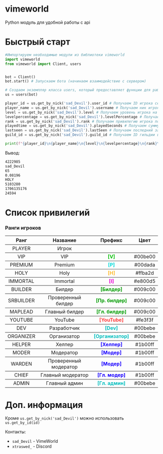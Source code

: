 # vimeworld
Python модуль для удобной работы с api

# Быстрый старт
```py
#Импортируем необходимые модули из библиотеки vimeworld
import vimeworld
from vimeworld import Client, users


bot = Client()
bot.start() # Запускаем бота (начинаем взаимодействие с сервером)

# Создаем экземпляр класса users, который предоставляет функции для работы с пользователями на сервере Vimeworld
us = users(bot)

player_id = us.get_by_nick('sad_Devil').user_id # Получаем ID игрока сервера по нику.
player_name = us.get_by_nick('sad_Devil').username # Получаем ник игрока сервера по нику
level = us.get_by_nick('sad_Devil').level # Получаем уровень игрока на сервере по нику
levelpercentage = us.get_by_nick('sad_Devil').levelPercentage # Получаем процент уровня игрока по нику
rank = us.get_by_nick('sad_Devil').rank # Получаем привилегию игрока по нику, список привилегий смотрите ниже.
playedtime = us.get_by_nick('sad_Devil').playedSeconds # Получаем сумму того времени когда игрок был на сервере 
lastseen = us.get_by_nick('sad_Devil').lastSeen # Получаем последний заход
guild_id = us.get_by_nick('sad_Devil').guild_id # Получаем ID гильдии в которой есть игрок, поиск информации о гильдии будет реализован в 0.0.2

print(f"{player_id}\n{player_name}\n{level}\n{levelpercentage}\n{rank}\n{playedtime}\n{lastseen}\n{guild_id}") # Вывод информации
```
Вывод:
```cmd
4222985
sad_Devil
65
0.08196
HOLY
5103280
1706135176
24594
```
# Список привилегий

  <section class="doc-content" id="index-page">
			<section class="left-docs">
				<h3>
					<a id="inforanks">
						Ранги игроков
						</a>
				</h3>
		<table>
      <thead>
        <tr>
          <th style="text-align: center">Ранг</th>
          <th style="text-align: center">Название</th>
          <th style="text-align: center">Префикс</th>
          <th style="text-align: center">Цвет</th>
    </tr>
  </thead>
  <tbody>
    <tr>
      <td style="text-align: center">PLAYER</td>
      <td style="text-align: center">Игрок</td>
      <td style="text-align: center"> </td>
      <td style="text-align: center"> </td>
    </tr>
  </tbody>
  <tbody>
    <tr>
      <td style="text-align: center">VIP</td>
      <td style="text-align: center">VIP</td>
      <td style="text-align: center"><b style="color: #00be00">[V]</b></td>
      <td style="text-align: center">#00be00</td>
    </tr>
  </tbody>
  <tbody>
    <tr>
      <td style="text-align: center">PREMIUM</td>
      <td style="text-align: center">Premium</td>
      <td style="text-align: center"><b style="color: #00dada">[P]</b></td>
      <td style="text-align: center">#00dada</td>
    </tr>
  </tbody>
  <tbody>
    <tr>
      <td style="text-align: center">HOLY</td>
      <td style="text-align: center">Holy</td>
      <td style="text-align: center"><b style="color: #ffba2d">[H]</b></td>
      <td style="text-align: center">#ffba2d</td>
    </tr>
  </tbody>
  <tbody>
    <tr>
      <td style="text-align: center">IMMORTAL</td>
      <td style="text-align: center">Immortal</td>
      <td style="text-align: center"><b style="color: #e800d5">[I]</b></td>
      <td style="text-align: center">#e800d5</td>
    </tr>
  </tbody>
  <tbody>
    <tr>
      <td style="text-align: center">BUILDER</td>
      <td style="text-align: center">Билдер</td>
      <td style="text-align: center"><b style="color: #009c00">[Билдер]</b></td>
      <td style="text-align: center">#009c00</td>
    </tr>
  </tbody>
  <tbody>
    <tr>
      <td style="text-align: center">SRBUILDER</td>
      <td style="text-align: center">Проверенный билдер</td>
      <td style="text-align: center"><b style="color: #009c00">[Пр. билдер]</b></td>
      <td style="text-align: center">#009c00</td>
    </tr>
  </tbody>
  <tbody>
    <tr>
      <td style="text-align: center">MAPLEAD</td>
      <td style="text-align: center">Главный билдер</td>
      <td style="text-align: center"><b style="color: #009c00">[Гл. билдер]</b></td>
      <td style="text-align: center">#009c00</td>
    </tr>
  </tbody>
  <tbody>
    <tr>
      <td style="text-align: center">YOUTUBE</td>
      <td style="text-align: center">YouTube</td>
      <td style="text-align: center"><b style="color: #fe3f3f">[YouTube]</b></td>
      <td style="text-align: center">#fe3f3f</td>
    </tr>
  </tbody>
  <tbody>
    <tr>
      <td style="text-align: center">DEV</td>
      <td style="text-align: center">Разработчик</td>
      <td style="text-align: center"><b style="color: #00bebe">[Dev]</b></td>
      <td style="text-align: center">#00bebe</td>
    </tr>
  </tbody>
  <tbody>
    <tr>
      <td style="text-align: center">ORGANIZER</td>
      <td style="text-align: center">Организатор</td>
      <td style="text-align: center"><b style="color: #00bebe">[Организатор]</b></td>
      <td style="text-align: center">#00bebe</td>
    </tr>
  </tbody>
  <tbody>
    <tr>
      <td style="text-align: center">HELPER</td>
      <td style="text-align: center">Хелпер</td>
      <td style="text-align: center"><b style="color: #1b00ff">[Хелпер]</b></td>
      <td style="text-align: center">#1b00ff</td>
    </tr>
  </tbody>
  <tbody>
    <tr>
      <td style="text-align: center">MODER</td>
      <td style="text-align: center">Модератор</td>
      <td style="text-align: center"><b style="color: #1b00ff">[Модер]</b></td>
      <td style="text-align: center">#1b00ff</td>
    </tr>
  </tbody>
  <tbody>
    <tr>
      <td style="text-align: center">WARDEN</td>
      <td style="text-align: center">Проверенный модератор</td>
      <td style="text-align: center"><b style="color: #1b00ff">[Модер]</b></td>
      <td style="text-align: center">#1b00ff</td>
    </tr>
  </tbody>
  <tbody>
    <tr>
      <td style="text-align: center">CHIEF</td>
      <td style="text-align: center">Главный модератор</td>
      <td style="text-align: center"><b style="color: #1b00ff">[Гл. модер]</b></td>
      <td style="text-align: center">#1b00ff</td>
    </tr>
  </tbody>
  <tbody>
    <tr>
      <td style="text-align: center">ADMIN</td>
      <td style="text-align: center">Главный админ</td>
      <td style="text-align: center"> <b style="color: #00bebe">[Гл. админ]</b></td>
      <td style="text-align: center">#00bebe</td>
    </tr>
  </tbody>
</table>
      </section>
  </section>

# Доп. информация
Кроме `us.get_by_nick('sad_Devil')` можно использовать `us.get_by_id(id)`

Контакты:
* `sad_Devil` - VimeWorld
* `xtraswed_` - Discord